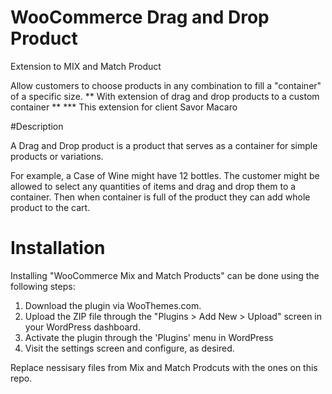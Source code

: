 
# WooCommerce Drag and Drop Product
Extension to MIX and Match Product 

Allow customers to choose products in any combination to fill a "container" of a specific size.
** With extension of drag and drop products to a custom container **
*** This extension for client Savor Macaro

#Description

A Drag and Drop product is a product that serves as a container for simple products or variations.

For example, a Case of Wine might have 12 bottles.
The customer might be allowed to select any quantities of items and drag and drop them to a container.
Then when container is full of the product they can add whole product to the cart. 

# Installation

Installing "WooCommerce Mix and Match Products" can be done using the following steps:

1. Download the plugin via WooThemes.com.
1. Upload the ZIP file through the "Plugins > Add New > Upload" screen in your WordPress dashboard.
1. Activate the plugin through the 'Plugins' menu in WordPress
1. Visit the settings screen and configure, as desired.

Replace nessisary files from Mix and Match Prodcuts with the ones on this repo.

